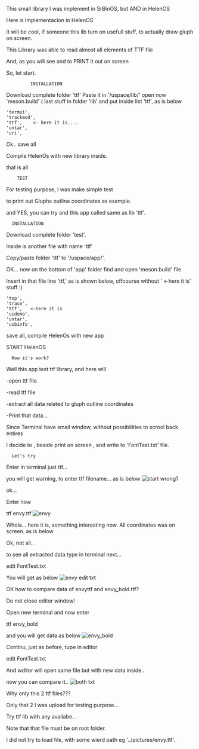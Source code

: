This small library I was implement in SrBinOS, but AND in HelenOS

Here is Implementacion in HelenOS

It will be cool, if someone this lib turn on usefull stuff, to actually draw gluph on screen.

This Library was able to read almost all elements of TTF file

And, as you will see and to PRINT it out on screen


 So, let start.
 
             INSTALLATION
 
 Download complete folder 'ttf' 
 Paste it in '/uspace/lib/'
 open now 'meson.build' ( last stuff in folder 'lib' and put inside list 'ttf', as is below

 	'termui',
	'trackmod',
	'ttf',    <- here it is....
	'untar',
	'uri',

 Ok.. save all
 
 Compile HelenOs with new library inside.
 
 that is all


        TEST

For testing purpose, I was make simple test

to print out Gluphs outline coordinates as example.

and YES, you can try and this app called same as lib 'ttf'.


      INSTALLATION
      
Download complete folder 'test'.

Inside is another file with name 'ttf'

Copy/paste folder 'ttf' to '/uspace/app/'.

OK... now on the bottom of 'app' folder find and open 'meson.build' file

Insert in that file line 'ttf,'   as is shown below, offcourse without ' <-here it is' stuff :)

	'top',
	'trace',
	'ttf',   <-here it is
	'uidemo',
	'untar',
	'usbinfo',
save all, compile HelenOs with new app

START HelenOS


      How it's work?


Well this app test ttf library, and here will 

-open ttf file

-read ttf file

-extract all data related to gluph outline coordinates

-Print that data...


Since Terminal have small window, without possibilities to scrool back entires

I decide to , beside print on screen , and write to 'FontTest.txt' file.

      Let's try
Enter in terminal just ttf... 

you will get warning, to enter ttf filename... as is below
![start wrong1](https://github.com/user-attachments/assets/89c6fa26-a3df-4ce6-bc7c-d6789d4457dd)

ok...

Enter now 

 ttf envy.ttf
![envy](https://github.com/user-attachments/assets/d2bfb150-3f96-4c93-8f2b-1fd400dbff46)

Whola... here it is, something interesting now. All coordinates was on screen. as is below

Ok, not all..

to see all extracted data type in terminal next...

edit FontTest.txt

You will get as below
![envy edit txt](https://github.com/user-attachments/assets/799e5c54-492d-4525-b24a-8964d76d4038)

OK how to compare data of envyttf and envy_bold.ttf?

Do not close editor window!

Open new terminal and now enter

ttf envy_bold

and you will get data as below 
![envy_bold](https://github.com/user-attachments/assets/b0845fbb-5b9b-4814-b346-575e8c6db9a0)

Continu, just as before, tupe in editor

edit FontTest.txt

And wditor will open same file but with new data inside..

now you can compare it.. 
![both txt](https://github.com/user-attachments/assets/44008347-3da2-4595-a270-b51efd4f0f3a)


Why only this 2 ttf files???

Only that 2 I was upload for testing purpose...

Try ttf lib with any availabe...

Note that that file must be on root folder.

I did not try to load file, with some wierd path eg '../pictures/envy.ttf'.








 
